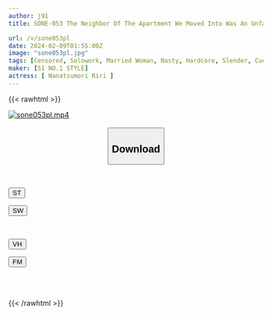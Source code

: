 ```yaml
---
author: j91
title: SONE-053 The Neighbor Of The Apartment We Moved Into Was An Unfaithful Ex-boyfriend...Riri Nanatsumori, A Newlywed Wife Who Is Seduced And Seduced By Her Past, And Ends Up Cumming With Someone Else's Dick Next To Her Husband.

url: /v/sone053pl
date: 2024-02-09T01:55:00Z
image: "sone053pl.jpg"
tags: [Censored, Solowork, Married Woman, Nasty, Hardcore, Slender, Cuckold	]
maker: [S1 NO.1 STYLE]
actress: [ Nanatsumori Riri ]
---
```



{{< rawhtml >}}

<div class="video" data-videoid="qZ3LmVQ6KPhzPQV">
    <a href="javascript:;">
        <img src="/v/sone053pl/sone053pl.jpg" width="WIDTH" height="HEIGHT" alt="sone053pl.mp4" loading="lazy">
    </a>
</div>

<script type="text/javascript" src="https://j91.asia/asset/on-demand-st.js"></script>

<br>
  <link rel="stylesheet" href="https://j91.asia/asset/bs5.css">
  
  <center>
  <button class="btn btn-primary" type="button" data-bs-toggle="collapse" data-bs-target=".multi-collapse" aria-expanded="false" aria-controls="multiCollapseExample1 multiCollapseExample2"><h2>Download</h2></button></center>
</p>
<div class="row">
  <div class="col">
    <div class="collapse multi-collapse" id="multiCollapseExample1">
      <div class="card card-body">
	      	      <br>
<div class="buttons">  
<p><a href="https://streamtape.to/v/qZ3LmVQ6KPhzPQV" target="_blank"><button class="btn-hover color-3"><i class="fa fa-download"></i> ST</button></a></p>
<p><a href="https://flaswish.com/72nur0xqtqy5" target="_blank"><button class="btn-hover color-2"><i class="fa fa-download"></i> SW</button></a></p></div>
    </div>
  </div>
</div>
  <div class="col">
    <div class="collapse multi-collapse" id="multiCollapseExample2">
      <div class="card card-body">
	      <br>
<div class="buttons">
<p><a href="https://vidhidepro.com/f/f2rn8v258vid" target="_blank"><button class="btn-hover color-9"><i class="fa fa-download"></i> VH</button></a></p>
<p><a href="https://filemoon.sx/d/5laxdfivunt3" target="_blank"><button class="btn-hover color-8"><i class="fa fa-download"></i> FM</button></a></p></div>
<br><br>
      </div>
    </div>
  </div>
</div>

{{< /rawhtml >}}